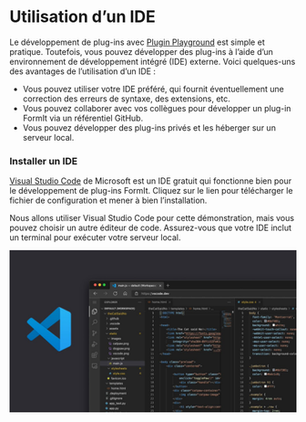 # Utilisation d’un IDE

Le développement de plug-ins avec [Plugin Playground](../your-first-plugin/plugin-playground.md) est simple et pratique. Toutefois, vous pouvez développer des plug-ins à l’aide d’un environnement de développement intégré (IDE) externe. Voici quelques-uns des avantages de l’utilisation d’un IDE : &#x20;

* Vous pouvez utiliser votre IDE préféré, qui fournit éventuellement une correction des erreurs de syntaxe, des extensions, etc.
* Vous pouvez collaborer avec vos collègues pour développer un plug-in FormIt via un référentiel GitHub.
* Vous pouvez développer des plug-ins privés et les héberger sur un serveur local.

### Installer un IDE

[Visual Studio Code](https://code.visualstudio.com/Download) de Microsoft est un IDE gratuit qui fonctionne bien pour le développement de plug-ins FormIt. Cliquez sur le lien pour télécharger le fichier de configuration et mener à bien l’installation.

Nous allons utiliser Visual Studio Code pour cette démonstration, mais vous pouvez choisir un autre éditeur de code. Assurez-vous que votre IDE inclut un terminal pour exécuter votre serveur local.

![Visual Studio Code](../../../.gitbook/assets/FCJ3c67VkAAJfiV.jpg)
